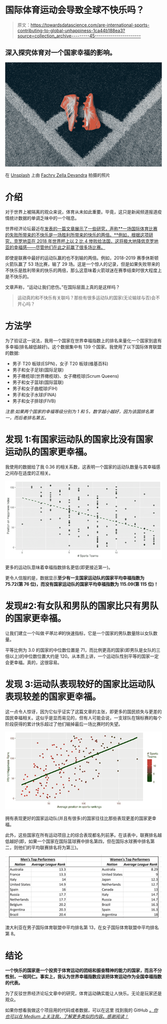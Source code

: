 # 国际体育运动会导致全球不快乐吗？

> 原文：<https://towardsdatascience.com/are-international-sports-contributing-to-global-unhappiness-1ca44b188ea3?source=collection_archive---------45----------------------->

## 深入探究体育对一个国家幸福的影响。

![](img/b3756e249f7abd64d28dee5136ae2c84.png)

在 [Unsplash](https://unsplash.com/s/photos/football?utm_source=unsplash&utm_medium=referral&utm_content=creditCopyText) 上由 [Fachry Zella Devandra](https://unsplash.com/@zelladun?utm_source=unsplash&utm_medium=referral&utm_content=creditCopyText) 拍摄的照片

# 介绍

对于世界上被隔离的观众来说，体育从未如此重要。毕竟，这只是新闻频道报道疫情统计数据的单调乏味中的一个喘息。

世界经济论坛最近在[发表的一篇文章展示了一些研究，声称**一场国际体育比赛的失败所带来的不快乐是一场胜利所带来的快乐的两倍。**例如，根据这项研究，克罗地亚在 2018 年世界杯上以 2 比 4 惨败给法国，这将极大地降低克罗地亚的幸福感——尽管他们在此之前赢了很多场比赛。](https://www.weforum.org/agenda/2018/07/u-k-economists-prove-it-sports-destroy-happiness/)

即使是联赛中最好的运动队赢的也不到输的两倍。例如，2018-2019 赛季休斯顿火箭队赢了 53 场比赛，输了 29 场。这是一个惊人的记录，但是如果失败带来的不快乐是胜利带来的快乐的两倍，那么这意味着火箭球迷在赛季结束时很大程度上是不快乐的。

文章声称，“运动让我们悲伤。”在国际层面上真的是这样吗？

> 运动真的和不快乐有关联吗？那些有很多运动队的国家(无论输球与否)会不开心吗？

# 方法学

为了验证这一说法，我用一个国家在世界幸福指数上的排名来量化一个国家到底有多幸福(排名越低越好)。这个数据集中有 139 个国家。我使用了以下国际体育联盟的数据:

*   男子 T20 板球(ESPN)，女子 T20 板球(维基百科)
*   男子和女子足球(国际足联)
*   男子橄榄球(世界橄榄球)、女子橄榄球(Scrum Queens)
*   男子和女子篮球(国际篮联)
*   男子和女子曲棍球(FIH)
*   男子和女子水球(FINA)
*   男子和女子排球(FIVB)

*注意:如果两个国家的幸福等级分别为 1 和 5，数字越小越好，因为该国排名第一，而后者排名第五。*

# 发现 1:有国家运动队的国家比没有国家运动队的国家更幸福。

我使用的数据给了我 0.36 的相关系数，这表明一个国家的运动队数量与其幸福感之间存在适度的正相关。

![](img/7613c545381d6d076b64843227163953.png)

更多的运动队意味着幸福指数排名更低(即更接近第一)。

更令人信服的是，数据显示**至少有一支国家运动队的国家平均幸福指数为 75.72(第 76 位)，而没有国家运动队的国家平均幸福指数为 115.09(第 115 位)！**

# 发现#2:有女队和男队的国家比只有男队的国家更幸福。

让我们建立一个叫做*平等比率*的快速指标，它是一个国家的男队数量除以女队数量。

平等比例为 3.0 的国家的中位数位置是 71，而比例更高的国家(即男队是女队的三倍以上)的中位数位置大约是 120。从本质上讲，一个运动队性别平等的国家一定会更幸福。真的，这很容易。

# 发现 3:运动队表现较好的国家比运动队表现较差的国家更幸福。

这一点令人惊讶，因为它似乎证实了这篇文章的主张，即更多的国民损失与更差的国民幸福相关。这似乎是显而易见的，但有人可能会说，一支球队在锦标赛的每个阶段获得的累计快乐超过了他们输掉最后一场比赛时的失望。

![](img/1e6915cef389169cdf863fbc32dbbf25.png)

拥有表现更好的国家运动队(并且有很多)的国家往往比那些表现更差的国家更幸福。

此外，这些国家在所有运动项目上的综合表现都名列前茅。在该表中，联赛排名越低越好(即，如果一个国家在国际篮球赛中排名第四，但在国际水球赛中排名第二，则他们的平均联赛排名将为第三)。

![](img/74c4c749111dff3a49e7ecf3634c9765.png)

澳大利亚在男子国际体育联盟中平均排名第 13，在女子国际体育联盟中平均排名第 8。

# 结论

**一个快乐的国家是一个投资于体育运动的团结和振奋精神的能力的国家，而且不分性别，一视同仁。事实上，我认为世界幸福指数应该把体育运动作为全国幸福指数的代表。**

为了反驳世界经济论坛文章中的研究，体育运动确实能让人快乐。无论是玩家还是观众。

如果你想看我做这个项目用的代码或者数据，可以在这里 找到我的 GitHub [*。你也可以在 Medium 上关注我，了解更多类似的内容。感谢阅读！*](https://github.com/abhinavr2121/Sports_Happiness)